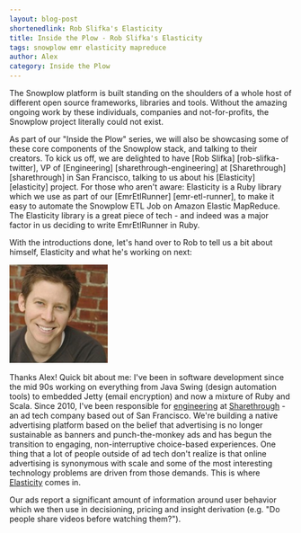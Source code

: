 ```yaml
---
layout: blog-post
shortenedlink: Rob Slifka's Elasticity
title: Inside the Plow - Rob Slifka's Elasticity
tags: snowplow emr elasticity mapreduce
author: Alex
category: Inside the Plow
---
```


<p class="lead">The Snowplow platform is built standing on the shoulders of a whole host of different open source frameworks, libraries and tools. Without the amazing ongoing work by these individuals, companies and not-for-profits, the Snowplow project literally could not exist.</p>

<p class="lead">As part of our "Inside the Plow" series, we will also be showcasing some of these core components of the Snowplow stack, and talking to their creators. To kick us off, we are delighted to have [Rob Slifka] [rob-slifka-twitter], VP of [Engineering] [sharethrough-engineering] at [Sharethrough] [sharethrough] in San Francisco, talking to us about his [Elasticity] [elasticity] project. For those who aren't aware: Elasticity is a Ruby library which we use as part of our [EmrEtlRunner] [emr-etl-runner], to make it easy to automate the Snowplow ETL Job on Amazon Elastic MapReduce. The Elasticity library is a great piece of tech - and indeed was a major factor in us deciding to write EmrEtlRunner in Ruby.</p>

<p class="lead">With the introductions done, let's hand over to Rob to tell us a bit about himself, Elasticity and what he's working on next:</p>

![rob-slifka-img][rob-slifka-img]

Thanks Alex! Quick bit about me: I've been in software development since the mid 90s working on everything from Java Swing (design automation tools) to embedded Jetty (email encryption) and now a mixture of Ruby and Scala. Since 2010, I've been responsible for <a href="http://www.sharethrough.com/engineering">engineering</a> at <a href="http://www.sharethrough.com">Sharethrough</a> - an ad tech company based out of San Francisco. We're building a native advertising platform based on the belief that advertising is no longer sustainable as banners and punch-the-monkey ads and has begun the transition to engaging, non-interruptive choice-based experiences. One thing that a lot of people outside of ad tech don't realize is that online advertising is synonymous with scale and some of the most interesting technology problems are driven from those demands. This is where <a href="https://github.com/rslifka/elasticity">Elasticity</a> comes in.

<!--more-->

Our ads report a significant amount of information around user behavior which we then use in decisioning, pricing and insight derivation (e.g. "Do people share videos before watching them?").


[rob-slifka-twitter]: https://twitter.com/robslifka
[sharethrough]: http://www.sharethrough.com
[sharethrough-engineering]: http://www.sharethrough.com/engineering
[elasticity]: https://github.com/rslifka/elasticity
[emr-etl-runner]: https://github.com/snowplow/snowplow/wiki/setting-up-EmrEtlRunner
[amazon-emr]: http://aws.amazon.com/elasticmapreduce/
[rob-slifka-img]: /static/img/blog/2013/03/rob-slifka.jpeg
[emr.rb]: https://github.com/rslifka/elasticity/blob/master/lib/elasticity/emr.rb